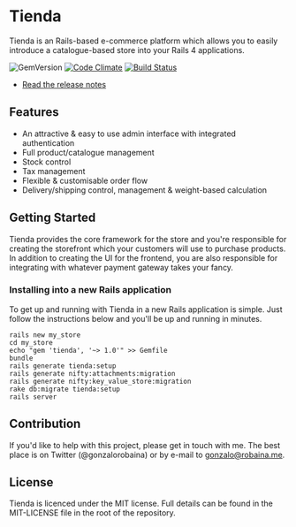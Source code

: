 # Tienda

Tienda is an Rails-based e-commerce platform which allows you to easily
introduce a catalogue-based store into your Rails 4 applications.

![GemVersion](https://badge.fury.io/rb/tienda.png)
[![Code Climate](https://codeclimate.com/github/pepito2k/tienda-core/badges/gpa.svg)](https://codeclimate.com/github/pepito2k/tienda-core)
[![Build Status](https://travis-ci.org/pepito2k/tienda-core.svg)](https://travis-ci.org/pepito2k/tienda-core)

* [Read the release notes](https://github.com/pepito2k/tienda-core/blob/master/CHANGELOG.md)

## Features

* An attractive & easy to use admin interface with integrated authentication
* Full product/catalogue management
* Stock control
* Tax management
* Flexible & customisable order flow
* Delivery/shipping control, management & weight-based calculation

## Getting Started

Tienda provides the core framework for the store and you're responsible for
creating the storefront which your customers will use to purchase products. In
addition to creating the UI for the frontend, you are also responsible for
integrating with whatever payment gateway takes your fancy.

### Installing into a new Rails application

To get up and running with Tienda in a new Rails application is simple. Just
follow the instructions below and you'll be up and running in minutes.

    rails new my_store
    cd my_store
    echo "gem 'tienda', '~> 1.0'" >> Gemfile
    bundle
    rails generate tienda:setup
    rails generate nifty:attachments:migration
    rails generate nifty:key_value_store:migration
    rake db:migrate tienda:setup
    rails server

## Contribution

If you'd like to help with this project, please get in touch with me. The best
place is on Twitter (@gonzalorobaina) or by e-mail to gonzalo@robaina.me.

## License

Tienda is licenced under the MIT license. Full details can be found in the
MIT-LICENSE file in the root of the repository.
